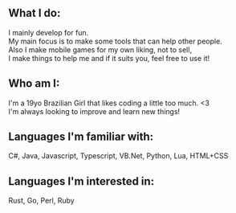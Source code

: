 ## What I do:
I mainly develop for fun.\
My main focus is to make some tools that can help other people.\
Also I make mobile games for my own liking, not to sell,\
I make things to help me and if it suits you, feel free to use it!

## Who am I:
I'm a 19yo Brazilian Girl that likes coding a little too much. <3\
I'm always looking to improve and learn new things!

## Languages I'm familiar with:
C#, Java, Javascript, Typescript, VB.Net, Python, Lua, HTML+CSS

## Languages I'm interested in:
Rust, Go, Perl, Ruby

